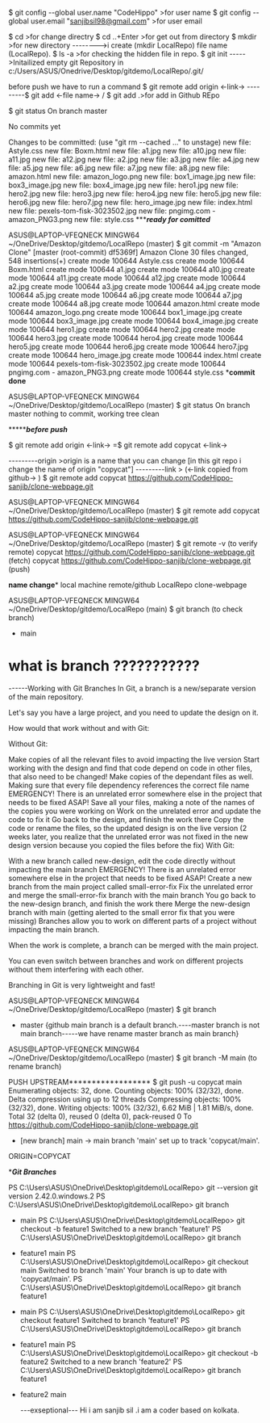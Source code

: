 $ git config --global user.name "CodeHippo"
        >for user name
$ git config --global user.email "sanjibsil98@gmail.com"
        >for user email

$ cd >for change directry
$ cd ..+Enter >for get out from directory
$ mkdir >for new directory 
-------->i create (mkdir LocalRepo) file name (LocalRepo).
$ ls -a >for checking the hidden file in repo.
$ git init 
        ----->Initailized empty git Repository in c:/Users/ASUS/Onedrive/Desktop/gitdemo/LocalRepo/.git/

before push we have to run a command 
$ git remote add origin <-link->
---------$ git add <-file name-> / $ git add .>for add in Github REpo
         
$ git status
On branch master

No commits yet

Changes to be committed:
  (use "git rm --cached <file>..." to unstage)
        new file:   Astyle.css
        new file:   Boxm.html
        new file:   a1.jpg
        new file:   a10.jpg
        new file:   a11.jpg
        new file:   a12.jpg
        new file:   a2.jpg
        new file:   a3.jpg
        new file:   a4.jpg
        new file:   a5.jpg
        new file:   a6.jpg
        new file:   a7.jpg
        new file:   a8.jpg
        new file:   amazon.html
        new file:   amazon_logo.png
        new file:   box1_image.jpg
        new file:   box3_image.jpg
        new file:   box4_image.jpg
        new file:   hero1.jpg
        new file:   hero2.jpg
        new file:   hero3.jpg
        new file:   hero4.jpg
        new file:   hero5.jpg
        new file:   hero6.jpg
        new file:   hero7.jpg
        new file:   hero_image.jpg
        new file:   index.html
        new file:   pexels-tom-fisk-3023502.jpg
        new file:   pngimg.com - amazon_PNG3.png
        new file:   style.css
************ready for comitted*********

ASUS@LAPTOP-VFEQNECK MINGW64 ~/OneDrive/Desktop/gitdemo/LocalRepo (master)
$ git commit -m "Amazon Clone"
[master (root-commit) df5369f] Amazon Clone
 30 files changed, 548 insertions(+)
 create mode 100644 Astyle.css
 create mode 100644 Boxm.html
 create mode 100644 a1.jpg
 create mode 100644 a10.jpg
 create mode 100644 a11.jpg
 create mode 100644 a12.jpg
 create mode 100644 a2.jpg
 create mode 100644 a3.jpg
 create mode 100644 a4.jpg
 create mode 100644 a5.jpg
 create mode 100644 a6.jpg
 create mode 100644 a7.jpg
 create mode 100644 a8.jpg
 create mode 100644 amazon.html
 create mode 100644 amazon_logo.png
 create mode 100644 box1_image.jpg
 create mode 100644 box3_image.jpg
 create mode 100644 box4_image.jpg
 create mode 100644 hero1.jpg
 create mode 100644 hero2.jpg
 create mode 100644 hero3.jpg
 create mode 100644 hero4.jpg
 create mode 100644 hero5.jpg
 create mode 100644 hero6.jpg
 create mode 100644 hero7.jpg
 create mode 100644 hero_image.jpg
 create mode 100644 index.html
 create mode 100644 pexels-tom-fisk-3023502.jpg
 create mode 100644 pngimg.com - amazon_PNG3.png
 create mode 100644 style.css
 *************commit done************

 ASUS@LAPTOP-VFEQNECK MINGW64 ~/OneDrive/Desktop/gitdemo/LocalRepo (master)
$ git status
On branch master
nothing to commit, working tree clean

**************before push*********

$ git remote add origin <-link->
=$ git remote add copycat <-link-> 

---------origin >origin is a name that you can change [in this git repo i change the name of origin "copycat"]
---------link > (<-link copied from github-> )
         $ git remote add copycat https://github.com/CodeHippo-sanjib/clone-webpage.git

ASUS@LAPTOP-VFEQNECK MINGW64 ~/OneDrive/Desktop/gitdemo/LocalRepo (master)
$ git remote add copycat https://github.com/CodeHippo-sanjib/clone-webpage.git


ASUS@LAPTOP-VFEQNECK MINGW64 ~/OneDrive/Desktop/gitdemo/LocalRepo (master)
$ git remote -v     (to verify remote)
copycat https://github.com/CodeHippo-sanjib/clone-webpage.git (fetch)
copycat https://github.com/CodeHippo-sanjib/clone-webpage.git (push)

**********name change***********
local machine           remote/github
LocalRepo               clone-webpage

ASUS@LAPTOP-VFEQNECK MINGW64 ~/OneDrive/Desktop/gitdemo/LocalRepo (main)
$ git branch (to check branch)
* main

# what is branch ???????????
------Working with Git Branches
In Git, a branch is a new/separate version of the main repository.

Let's say you have a large project, and you need to update the design on it.

How would that work without and with Git:

Without Git:

Make copies of all the relevant files to avoid impacting the live version
Start working with the design and find that code depend on code in other files, that also need to be changed!
Make copies of the dependant files as well. Making sure that every file dependency references the correct file name
EMERGENCY! There is an unrelated error somewhere else in the project that needs to be fixed ASAP!
Save all your files, making a note of the names of the copies you were working on
Work on the unrelated error and update the code to fix it
Go back to the design, and finish the work there
Copy the code or rename the files, so the updated design is on the live version
(2 weeks later, you realize that the unrelated error was not fixed in the new design version because you copied the files before the fix)
With Git:

With a new branch called new-design, edit the code directly without impacting the main branch
EMERGENCY! There is an unrelated error somewhere else in the project that needs to be fixed ASAP!
Create a new branch from the main project called small-error-fix
Fix the unrelated error and merge the small-error-fix branch with the main branch
You go back to the new-design branch, and finish the work there
Merge the new-design branch with main (getting alerted to the small error fix that you were missing)
Branches allow you to work on different parts of a project without impacting the main branch.

When the work is complete, a branch can be merged with the main project.

You can even switch between branches and work on different projects without them interfering with each other.

Branching in Git is very lightweight and fast!

ASUS@LAPTOP-VFEQNECK MINGW64 ~/OneDrive/Desktop/gitdemo/LocalRepo (master)
$ git branch
* master    {github main branch is a default branch.----master branch is not main branch-----we have rename master branch as main branch}

ASUS@LAPTOP-VFEQNECK MINGW64 ~/OneDrive/Desktop/gitdemo/LocalRepo (master)
$ git branch -M main    (to rename branch)

PUSH UPSTREAM******************
$ git push -u copycat main
Enumerating objects: 32, done.
Counting objects: 100% (32/32), done.
Delta compression using up to 12 threads
Compressing objects: 100% (32/32), done.
Writing objects: 100% (32/32), 6.62 MiB | 1.81 MiB/s, done.
Total 32 (delta 0), reused 0 (delta 0), pack-reused 0
To https://github.com/CodeHippo-sanjib/clone-webpage.git
 * [new branch]      main -> main
branch 'main' set up to track 'copycat/main'.

ORIGIN=COPYCAT

**********Git Branches*********

PS C:\Users\ASUS\OneDrive\Desktop\gitdemo\LocalRepo> git --version
git version 2.42.0.windows.2
PS C:\Users\ASUS\OneDrive\Desktop\gitdemo\LocalRepo> git branch
* main
PS C:\Users\ASUS\OneDrive\Desktop\gitdemo\LocalRepo> git checkout -b feature1
Switched to a new branch 'feature1'
PS C:\Users\ASUS\OneDrive\Desktop\gitdemo\LocalRepo> git branch
* feature1
  main
PS C:\Users\ASUS\OneDrive\Desktop\gitdemo\LocalRepo> git checkout main
Switched to branch 'main'
Your branch is up to date with 'copycat/main'.
PS C:\Users\ASUS\OneDrive\Desktop\gitdemo\LocalRepo> git branch       
  feature1
* main
PS C:\Users\ASUS\OneDrive\Desktop\gitdemo\LocalRepo> git checkout feature1
Switched to branch 'feature1'
PS C:\Users\ASUS\OneDrive\Desktop\gitdemo\LocalRepo> git branch
* feature1
  main
PS C:\Users\ASUS\OneDrive\Desktop\gitdemo\LocalRepo> git checkout -b feature2
Switched to a new branch 'feature2'
PS C:\Users\ASUS\OneDrive\Desktop\gitdemo\LocalRepo> git branch
  feature1
* feature2
  main

  ---exseptional---
  Hi i am sanjib sil .i am a coder based on kolkata.